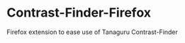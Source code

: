 Contrast-Finder-Firefox
=======================

Firefox extension to ease use of Tanaguru Contrast-Finder

